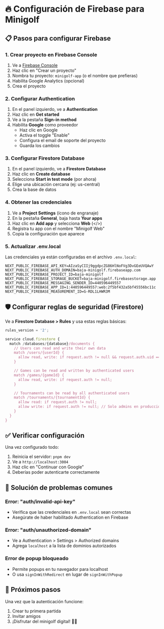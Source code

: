 # 🔥 Configuración de Firebase para Minigolf

## 📋 Pasos para configurar Firebase

### 1. Crear proyecto en Firebase Console

1. Ve a [Firebase Console](https://console.firebase.google.com/)
2. Haz clic en "Crear un proyecto"
3. Nombra tu proyecto: `minigolf-app` (o el nombre que prefieras)
4. Habilita Google Analytics (opcional)
5. Crea el proyecto

### 2. Configurar Authentication

1. En el panel izquierdo, ve a **Authentication**
2. Haz clic en **Get started**
3. Ve a la pestaña **Sign-in method**
4. Habilita **Google** como proveedor
   - Haz clic en Google
   - Activa el toggle "Enable"
   - Configura el email de soporte del proyecto
   - Guarda los cambios

### 3. Configurar Firestore Database

1. En el panel izquierdo, ve a **Firestore Database**
2. Haz clic en **Create database**
3. Selecciona **Start in test mode** (por ahora)
4. Elige una ubicación cercana (ej: us-central)
5. Crea la base de datos

### 4. Obtener las credenciales

1. Ve a **Project Settings** (ícono de engranaje)
2. En la pestaña **General**, baja hasta **Your apps**
3. Haz clic en **Add app** y selecciona **Web** (</>)
4. Registra tu app con el nombre "Minigolf Web"
5. Copia la configuración que aparece

### 5. Actualizar .env.local

Las credenciales ya están configuradas en el archivo `.env.local`:

```env
NEXT_PUBLIC_FIREBASE_API_KEY=AIzaSyCIIj9ggdpcZG86HlNoFVg3DvGEeUVQAwY
NEXT_PUBLIC_FIREBASE_AUTH_DOMAIN=baja-minigolf.firebaseapp.com
NEXT_PUBLIC_FIREBASE_PROJECT_ID=baja-minigolf
NEXT_PUBLIC_FIREBASE_STORAGE_BUCKET=baja-minigolf.firebasestorage.app
NEXT_PUBLIC_FIREBASE_MESSAGING_SENDER_ID=440596449557
NEXT_PUBLIC_FIREBASE_APP_ID=1:440596449557:web:2f5bf432a5bf45556bc11c
NEXT_PUBLIC_FIREBASE_MEASUREMENT_ID=G-RDL1LHWR3M
```

## 🛡️ Configurar reglas de seguridad (Firestore)

Ve a **Firestore Database > Rules** y usa estas reglas básicas:

```javascript
rules_version = '2';

service cloud.firestore {
  match /databases/{database}/documents {
    // Users can read and write their own data
    match /users/{userId} {
      allow read, write: if request.auth != null && request.auth.uid == userId;
    }

    // Games can be read and written by authenticated users
    match /games/{gameId} {
      allow read, write: if request.auth != null;
    }

    // Tournaments can be read by all authenticated users
    match /tournaments/{tournamentId} {
      allow read: if request.auth != null;
      allow write: if request.auth != null; // Solo admins en producción
    }
  }
}
```

## ✅ Verificar configuración

Una vez configurado todo:

1. Reinicia el servidor: `pnpm dev`
2. Ve a `http://localhost:3004`
3. Haz clic en "Continuar con Google"
4. Deberías poder autenticarte correctamente

## 🔧 Solución de problemas comunes

### Error: "auth/invalid-api-key"

- Verifica que las credenciales en `.env.local` sean correctas
- Asegúrate de haber habilitado Authentication en Firebase

### Error: "auth/unauthorized-domain"

- Ve a Authentication > Settings > Authorized domains
- Agrega `localhost` a la lista de dominios autorizados

### Error de popup bloqueado

- Permite popups en tu navegador para localhost
- O usa `signInWithRedirect` en lugar de `signInWithPopup`

## 🚀 Próximos pasos

Una vez que la autenticación funcione:

1. Crear tu primera partida
2. Invitar amigos
3. ¡Disfrutar del minigolf digital! 🏌️‍♂️
